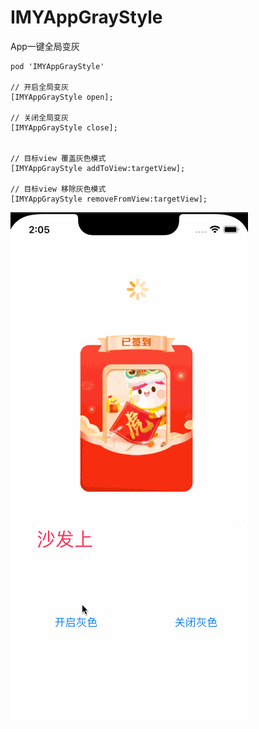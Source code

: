 # IMYAppGrayStyle

App一键全局变灰

```
pod 'IMYAppGrayStyle'

// 开启全局变灰
[IMYAppGrayStyle open];

// 关闭全局变灰
[IMYAppGrayStyle close];


// 目标view 覆盖灰色模式
[IMYAppGrayStyle addToView:targetView];

// 目标view 移除灰色模式
[IMYAppGrayStyle removeFromView:targetView];

```


![](./demo.gif)
